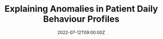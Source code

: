 ---
title: Explaining Anomalies in Patient Daily Behaviour Profiles

event: PhD Internal Colloquium at Martin-Luther University of Halle-Wittenberg, Universitatsklinikum Halle (Saale), Halle, Germany

location: Online

summary: In this presentation, I presented future directions of explainable anomaly detection in daily routine behaviours of older patients.

# Talk start and end times.
#   End time can optionally be hidden by prefixing the line with `#`.
date: '2022-07-12T09:00:00Z'
date_end: '2022-07-12T09:20:00Z'
all_day: false

authors: [Bardh Prenkaj]
tags: [anomaly detection, graph neural networks, graph learning, XAI]

# Is this a featured talk? (true/false)
featured: true

# links:
#   - icon: twitter
#     icon_pack: fab
#     name: Follow
#     url: https://twitter.com/georgecushen
url_code: ''
url_pdf: ''
url_slides: 'https://www.canva.com/design/DAFF0A3p40w/-c1n90cxyDHhd_vFCucYOA/view'
url_video: ''
# Markdown Slides (optional).
#   Associate this talk with Markdown slides.
#   Simply enter your slide deck's filename without extension.
#   E.g. `slides = "example-slides"` references `content/slides/example-slides.md`.
#   Otherwise, set `slides = ""`.
#slides: example

# Projects (optional).
#   Associate this post with one or more of your projects.
#   Simply enter your project's folder or file name without extension.
#   E.g. `projects = ["internal-project"]` references `content/project/deep-learning/index.md`.
#   Otherwise, set `projects = []`.
#projects:
#  - example
projects:
    - elinus
---